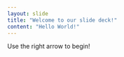 ```yaml
---
layout: slide
title: "Welcome to our slide deck!"
content: "Hello World!"
---
```


Use the right arrow to begin!
